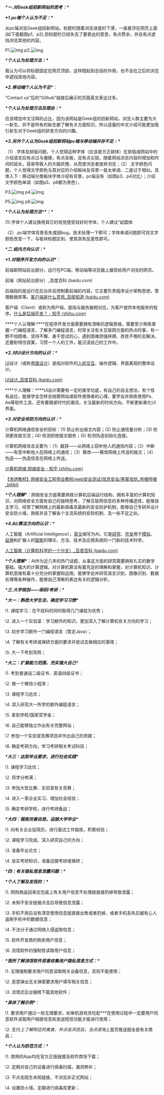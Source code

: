 ***\*一.对Geek组招新网站的思考：\****

***\*1.pc端个人认为不足：\****

从pc端浏览Geek组招新网站，标题栏随着浏览进度的下滑，一直悬浮在网页上面(如下面截图p1、p2),但标题栏已经失去了要表达的意思，有点赘余，并且有点遮挡浏览其他的内容。

P1.![img](file:///C:\Users\浪仔\AppData\Local\Temp\ksohtml\wps8741.tmp.png)    p2.![img](file:///C:\Users\浪仔\AppData\Local\Temp\ksohtml\wps8742.tmp.png)

***\*个人认为处理方法：\****

我认为可以将标题固定在网页顶部，这样既起到总括的作用，也不会在之后的浏览中遮挡其他内容。

***\*2.移动端个人认为不足\****：

“Contact us”后的“Github”链接后展示的页面英文表达过多。

***\*个人认为处理方法及理由：\****

应该增加中文注释的占比，因为该网站是Geek组的招新网站，浏览人群主要为大一新生，并不是所有的新生都了解有关方面知识，所以适量的中文介绍可能更加吸引新生对于Geek组的研发方向的兴趣。

***\*3.另外个人认为Geek组招新网站pc端与移动端共存不足：\****

（1）.字体及排版问题，个人觉得这种字体（应该是方正姚体）在排版成网站中的介绍语言后有点过与僵硬，有点呆板，且有点尖锐，随着网站浏览内容的增加和时间的延长，容易导致人的大脑厌倦，从而使浏览者放弃浏览；（2）.文字颜色问题，个人觉得文字颜色与其对应的介绍板块及背景一是太单调、二是过于相似。具体入下：移动端分类板块字体介绍有背景，pc端没有（如图p3、p4对比）；介绍文字颜色单调（如图p5、p6都为黑色）。

P3.![img](file:///C:\Users\浪仔\AppData\Local\Temp\ksohtml\wps8743.tmp.jpg)   p4.![img](file:///C:\Users\浪仔\AppData\Local\Temp\ksohtml\wps8744.tmp.png)

P5.![img](file:///C:\Users\浪仔\AppData\Local\Temp\ksohtml\wps8745.tmp.png)      p6.![img](file:///C:\Users\浪仔\AppData\Local\Temp\ksohtml\wps8746.tmp.png)

***\*个人认为处理方法\*******\*：\****

(1).字体个人建议换用其它的视觉感受较好的字体，个人建议“幼圆体

（2）.pc端字体背景丢失或因bug，技术处理一下即可；字体单调问题即可将文字颜色改变一下，与板块标题区别，使其具有反差性即可。

***\*二.组内方向认识：\****

***\*1.对程序开发方向的认识\****：

前端即网站前台部分，运行在PC端，移动端等浏览器上展现给用户浏览的网页。

前端（网站前台部分）_百度百科 (baidu.com) 

后端指的是运行在后台并且控制着前端的内容，它主要负责程序设计架构思想，管理数据库等。[客户端是什么意思_百度知道 (baidu.com)](https://zhidao.baidu.com/question/496700009359263484.html)

客户端（Client）或称为用户端，是指与服务器相对应，为客户提供本地服务的程序。[什么是后端开发？ - 知乎 (zhihu.com)](https://zhuanlan.zhihu.com/p/27067255)

***\*个人认理解:\****在程序开发方面需要拥有清晰的逻辑思维，需要至少熟练掌握一门编程语言、了解多门编程语言，时常关注有关互联网方面的热点时事，有一颗不怕困难、坚持不懈、勇于尝试的心，遇到困难顽强拼搏、孜孜不倦的去解决，还要耐得住寂寞，习惯一个人的工作，能沉浸自己的工作中。

***\*2.对UI设计方向的认识：\****

[UI](https://baike.baidu.com/item/UI)设计（或称[界面设计](https://baike.baidu.com/item/界面设计/2155896)）是指对软件的[人机交互](https://baike.baidu.com/item/人机交互/61313)、操作逻辑、界面美观的整体设计。

[UI设计_百度百科 (baidu.com)](https://baike.baidu.com/item/UI设计/750896?fr=aladdin&fromtitle=界面设计&fromid=2155896)

***\*个人理解：\****UI设计需要有一定的美学功底，有自己的自主想法，有个性有品位，能够学会怎样去揣摩网站或软件使用者的心理，要学会并熟练使用Ps、Ae等软件工具，还有要跟紧时代的潮流，关注最新的时尚方向，不断更新美化UI界面。

***\*3.对安全攻防方向的认识：\****

计算机网络通信安全的目标：(1) 防止析出报文内容；(2) 防止通信量分析；(3) 检测更改报文流；(4) 检测拒绝报文服务；(5) 检测伪造初始化连接。

计算机网络攻击主要为：（1）截获——从网络上窃听他人的通信内容；（2）中断——有意中断他人在网络上的通信；（3）篡改——篡改网络上传送的报文；（4）伪造——伪造信息在网络上传送。

[计算机网络 网络安全 - 知乎 (zhihu.com)](https://zhuanlan.zhihu.com/p/126325717)

【[渗透教程】网络安全工程师全教程/web安全测试/信息安全/黑客攻防_哔哩哔哩_bilibili](https://www.bilibili.com/video/BV1bX4y1g79t?from=search&seid=11297544371308424753&spm_id_from=333.337.0.0)

***\*个人理解\****：网络安全方面需要熟练计算机后端运行结构，拥有丰富的计算机知识、对网络安全方面有自己的独特思考，了解互联网信息的多种传播途径，能够自主学习、经常了解网络上的最新病毒及最新的安全防护机制，能够自己专研并设计安全防火墙，熟练并且了解各个主流系统的安防机制、及一些不足之处。

***\*4.Al/算法方向的认识：\****

人工智能（Artificial Intelligence），[英文](https://baike.baidu.com/item/英文/3079091)缩写为AI。它是[研究](https://baike.baidu.com/item/研究/1883844)、[开发](https://baike.baidu.com/item/开发/9400971)用于[模拟](https://baike.baidu.com/item/模拟/7698898)、[延伸](https://baike.baidu.com/item/延伸/7834264)和扩展人的[智能](https://baike.baidu.com/item/智能/66637)的理论、方法、技术及应用系统的一门新的技术科学。

[人工智能（计算机科学的一个分支）_百度百科 (baidu.com)](https://baike.baidu.com/item/人工智能/9180?fr=aladdin)

***\*个人理解\****：Al作为近几年的热门话题，从事这方面的研究需要拥有扎实的数学基础，强大的计算逻辑，对计算机算法有着充足的理解和掌握，对计算机知识、计算机思维有着十分充分的掌握和运用。能够学会并研究语言识别、图像识别、数据处理等各种操作，能够自己清晰的表达有关的逻辑分析。

***\*三.大学规划——保研/考研：\****

***\*大一：熟悉大学生活，确定学习习惯\****

\1. 课程学习：在不挂科的同时取得几门课程为优秀；

\2. 进入一个实验室：学习额外的知识，更加深入了解计算机有关方向的学习；

\3. 初步学习额外一门编程语言（暂定Java）；

\4. 了解有关考研或保研方面的要求并尝试去做相应的事情；

\5. 大一下考到驾照；

***\*大二：扩展能力范围，充实强大自己\****

\1. 考到普通话二级证书、英语四级证书；

\2. 做一个微信小程序；

\3. 课程学习达优；

\4. 深入研究大一所学的额外编程语言；

\5. 拿到学校/国家奖学金；

\6. 自己能够独立作出有关完整网站；

\7. 参加一个实验室竞赛项目并作出自己的贡献；

\8. 确定考研方向，学习考研相关考试科目；

***\*大三：达到毕业要求，进行社会实践\****

\1. 课程学习达优；

\2. 将学分修满；

\3. 参加大型比赛、实验室有关竞赛；

\4. 进入一家企业实习、增加社会经验；

\5. 确定考研学校，进行考研备战；

***\*大四：锻炼完善自我，迎接大学毕业\****

\1. 向有关企业投简历，进行面试工作锻炼，积累经验；

\2. 课程学习完成、深入研究自己的方向；

\3. 准备毕业论文；

\4. 垒实考研知识，准备迎接考研或保研；

***\*四：有关隐私信息泄露问题：\****

***\*个人了解及发现的：\****

\1. 网购商品回来后包装上有关用户信息不处理就直接扔掉导致泄露；

\2. 未知不安全链接点击后导致信息泄露；

\3. 手机不用后没有清空使用信息就直接出售或者扔掉、或者手机丢失后被有心人盗刷手机中的数据信息；

\4. 不法分子通过网络入侵盗取信息；

\5. 软件开发商的倒卖用户信息；

\6. 流氓软件的强制性读取用户信息；

***\*我所了解流氓软件恶意收集用户隐私信息方式：\****

\1. 无理强制要求用户同意读取相关设备信息，否则不能使用；

\2. 恶意弹出无关弹窗要求用户填写相关信息；

\3. 流氓式后台捆绑下载其他软件；

***\*具体了解示例\****：

\1. 要求用户通过一些无理要求，如单机游戏贪吃蛇***在使用过程中一定要用户同意软件读取用户相册信息和发送短信功能才能进行使用；

\2. 支付*上了解附近的美食，并点击浏览后，当点进淘*上首页推送就全是有关商品；

***\*个人认为防范方式：\****

\1. 使用的App均在官方正版链接及软件商场下载；

\2. 定期对自己的设备进行病毒扫描，漏洞修补；

\3. 不点击陌生未知链接，不浏览非正式网站；

\4. 设置防火墙，定期进行病毒库更新；

 